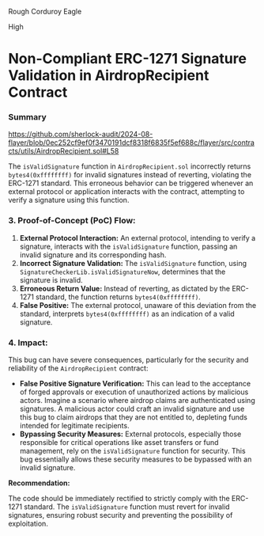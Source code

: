 Rough Corduroy Eagle

High

# Non-Compliant ERC-1271 Signature Validation in AirdropRecipient Contract

### Summary


https://github.com/sherlock-audit/2024-08-flayer/blob/0ec252cf9ef0f3470191dcf8318f6835f5ef688c/flayer/src/contracts/utils/AirdropRecipient.sol#L58

The `isValidSignature` function in `AirdropRecipient.sol` incorrectly returns `bytes4(0xffffffff)` for invalid signatures instead of reverting, violating the ERC-1271 standard. This erroneous behavior can be triggered whenever an external protocol or application interacts with the contract, attempting to verify a signature using this function.

### 3. Proof-of-Concept (PoC) Flow:

1. **External Protocol Interaction:** An external protocol, intending to verify a signature, interacts with the `isValidSignature` function, passing an invalid signature and its corresponding hash.
2. **Incorrect Signature Validation:** The `isValidSignature` function, using `SignatureCheckerLib.isValidSignatureNow`, determines that the signature is invalid.
3. **Erroneous Return Value:** Instead of reverting, as dictated by the ERC-1271 standard, the function returns `bytes4(0xffffffff)`.
4. **False Positive:** The external protocol, unaware of this deviation from the standard, interprets `bytes4(0xffffffff)` as an indication of a valid signature.

### 4. Impact:

This bug can have severe consequences, particularly for the security and reliability of the `AirdropRecipient` contract:

* **False Positive Signature Verification:** This can lead to the acceptance of forged approvals or execution of unauthorized actions by malicious actors. Imagine a scenario where airdrop claims are authenticated using signatures. A malicious actor could craft an invalid signature and use this bug to claim airdrops that they are not entitled to, depleting funds intended for legitimate recipients. 
* **Bypassing Security Measures:** External protocols, especially those responsible for critical operations like asset transfers or fund management, rely on the `isValidSignature` function for security. This bug essentially allows these security measures to be bypassed with an invalid signature.

**Recommendation:**

The code should be immediately rectified to strictly comply with the ERC-1271 standard. The `isValidSignature` function must revert for invalid signatures, ensuring robust security and preventing the possibility of exploitation. 


